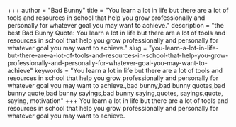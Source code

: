 +++
author = "Bad Bunny"
title = "You learn a lot in life but there are a lot of tools and resources in school that help you grow professionally and personally for whatever goal you may want to achieve."
description = "the best Bad Bunny Quote: You learn a lot in life but there are a lot of tools and resources in school that help you grow professionally and personally for whatever goal you may want to achieve."
slug = "you-learn-a-lot-in-life-but-there-are-a-lot-of-tools-and-resources-in-school-that-help-you-grow-professionally-and-personally-for-whatever-goal-you-may-want-to-achieve"
keywords = "You learn a lot in life but there are a lot of tools and resources in school that help you grow professionally and personally for whatever goal you may want to achieve.,bad bunny,bad bunny quotes,bad bunny quote,bad bunny sayings,bad bunny saying,quotes, sayings,quote, saying, motivation"
+++
You learn a lot in life but there are a lot of tools and resources in school that help you grow professionally and personally for whatever goal you may want to achieve.
